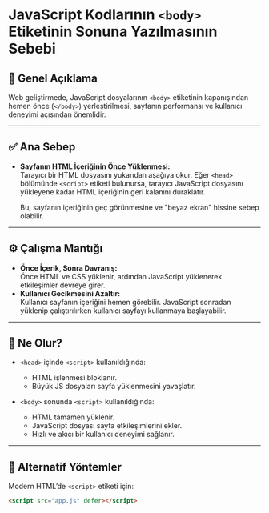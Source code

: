 # JavaScript Kodlarının `<body>` Etiketinin Sonuna Yazılmasının Sebebi

## 📌 Genel Açıklama

Web geliştirmede, JavaScript dosyalarının `<body>` etiketinin kapanışından hemen önce (`</body>`) yerleştirilmesi, sayfanın performansı ve kullanıcı deneyimi açısından önemlidir.

---

## ✅ Ana Sebep

- **Sayfanın HTML İçeriğinin Önce Yüklenmesi:**  
  Tarayıcı bir HTML dosyasını yukarıdan aşağıya okur. Eğer `<head>` bölümünde `<script>` etiketi bulunursa, tarayıcı JavaScript dosyasını yükleyene kadar HTML içeriğinin geri kalanını duraklatır.
  
  Bu, sayfanın içeriğinin geç görünmesine ve "beyaz ekran" hissine sebep olabilir.

---

## ⚙️ Çalışma Mantığı

- **Önce İçerik, Sonra Davranış:**  
  Önce HTML ve CSS yüklenir, ardından JavaScript yüklenerek etkileşimler devreye girer.
- **Kullanıcı Gecikmesini Azaltır:**  
  Kullanıcı sayfanın içeriğini hemen görebilir. JavaScript sonradan yüklenip çalıştırılırken kullanıcı sayfayı kullanmaya başlayabilir.

---

## 🚫 Ne Olur?

- `<head>` içinde `<script>` kullanıldığında:
  - HTML işlenmesi bloklanır.
  - Büyük JS dosyaları sayfa yüklenmesini yavaşlatır.

- `<body>` sonunda `<script>` kullanıldığında:
  - HTML tamamen yüklenir.
  - JavaScript dosyası sayfa etkileşimlerini ekler.
  - Hızlı ve akıcı bir kullanıcı deneyimi sağlanır.

---

## 🎯 Alternatif Yöntemler

Modern HTML’de `<script>` etiketi için:
```html
<script src="app.js" defer></script>

